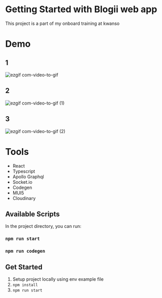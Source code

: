 # Getting Started with Blogii web app

This project is a part of my onboard training at kwanso  

# Demo

## 1
![ezgif com-video-to-gif](https://user-images.githubusercontent.com/127109087/232434803-e9185586-b17f-41c5-9457-7830dd168b11.gif)

## 2
![ezgif com-video-to-gif (1)](https://user-images.githubusercontent.com/127109087/232434847-b79ed627-3081-4e8f-9f76-a365e442dc5f.gif)

## 3
![ezgif com-video-to-gif (2)](https://user-images.githubusercontent.com/127109087/232434894-459e6ccd-310e-4fd8-9c89-00790d736de1.gif)



# Tools

- React 
- Typescript
- Apollo Graphql
- Socket.io
- Codegen
- MUI5
- Cloudinary

## Available Scripts

In the project directory, you can run:

### `npm run start`

### `npm run codegen`

## Get Started

1. Setup project locally using env example file
2. `npm install`
3. `npm run start`
